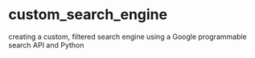 # custom_search_engine
creating a custom, filtered search engine using a Google programmable search API and Python
